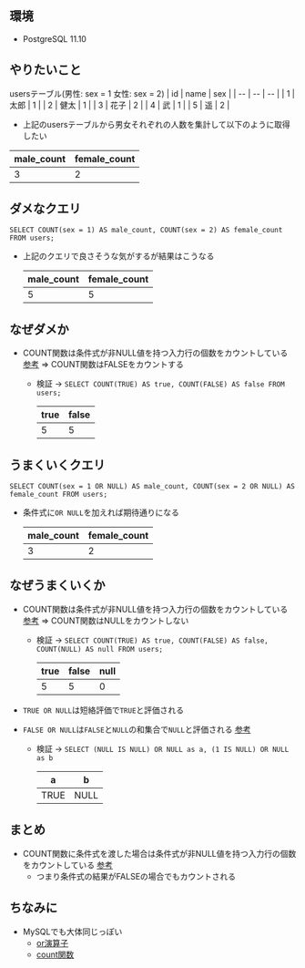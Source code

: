 ## 環境
- PostgreSQL 11.10

## やりたいこと
usersテーブル(男性: sex = 1 女性: sex = 2)
| id | name | sex |
| -- | -- | -- |
| 1  | 太郎 | 1 |
| 2  | 健太 | 1 |
| 3 | 花子 | 2 |
| 4 | 武 | 1 |
| 5 | 遥 | 2 |

- 上記のusersテーブルから男女それぞれの人数を集計して以下のように取得したい

| male_count | female_count |
| --  | -- |
| 3 | 2 |

## ダメなクエリ
```SELECT COUNT(sex = 1) AS male_count, COUNT(sex = 2) AS female_count FROM users;```
- 上記のクエリで良さそうな気がするが結果はこうなる

  | male_count | female_count |
  | --  | -- |
  | 5 | 5 |

## なぜダメか
- COUNT関数は条件式が非NULL値を持つ入力行の個数をカウントしている [参考](https://www.postgresql.jp/document/11/html/functions-aggregate.html)
=> COUNT関数はFALSEをカウントする
    - 検証
     -> ```SELECT COUNT(TRUE) AS true, COUNT(FALSE) AS false FROM users;```
 
      | true | false |
      |   --  | -- |
      |  5 | 5 |

## うまくいくクエリ
```SELECT COUNT(sex = 1 OR NULL) AS male_count, COUNT(sex = 2 OR NULL) AS female_count FROM users;```
- 条件式に`OR NULL`を加えれば期待通りになる

  | male_count | female_count |
  | --  | -- |
  | 3 | 2 |

## なぜうまくいくか
- COUNT関数は条件式が非NULL値を持つ入力行の個数をカウントしている [参考](https://www.postgresql.jp/document/11/html/functions-aggregate.html)
=> COUNT関数はNULLをカウントしない
  - 検証
  -> ```SELECT COUNT(TRUE) AS true, COUNT(FALSE) AS false, COUNT(NULL) AS null FROM users;```

      | true | false | null |
      | --  | -- | -- |
      | 5 | 5 | 0 |

- `TRUE OR NULL`は短絡評価で`TRUE`と評価される
- `FALSE OR NULL`は`FALSE`と`NULL`の和集合で`NULL`と評価される [参考](https://www.postgresql.jp/document/11/html/functions-logical.html)
    - 検証
    -> ```SELECT (NULL IS NULL) OR NULL as a, (1 IS NULL) OR NULL as b```

      | a | b |
      | --  | -- |
      | TRUE | NULL |

## まとめ
- COUNT関数に条件式を渡した場合は条件式が非NULL値を持つ入力行の個数
をカウントしている [参考](https://www.postgresql.jp/document/11/html/functions-aggregate.html)
    - つまり条件式の結果がFALSEの場合でもカウントされる

## ちなみに
- MySQLでも大体同じっぽい
  - [or演算子](https://dev.mysql.com/doc/refman/8.0/ja/logical-operators.html#operator_or)
  - [count関数](https://dev.mysql.com/doc/refman/8.0/ja/aggregate-functions.html#function_count)
